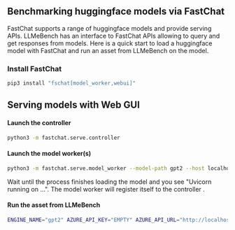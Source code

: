 ## Benchmarking huggingface models via FastChat 

FastChat supports a range of huggingface models and provide serving APIs. LLMeBench has an interface to FastChat APIs allowing to query and get responses from models.
Here is a quick start to load a huggingface model with FastChat and run an asset from LLMeBench on the model. 
### Install FastChat

```bash
pip3 install "fschat[model_worker,webui]"
```

## Serving models with Web GUI

#### Launch the controller
```bash
python3 -m fastchat.serve.controller
```

#### Launch the model worker(s)
```bash
python3 -m fastchat.serve.model_worker --model-path gpt2 --host localhost --port 5004
```
Wait until the process finishes loading the model and you see "Uvicorn running on ...". The model worker will register itself to the controller .


#### Run the asset from LLMeBench

``` bash
ENGINE_NAME="gpt2" AZURE_API_KEY="EMPTY" AZURE_API_URL="http://localhost:5004/v1" python3 -m llmebench --filter "AraBench_Ara2Eng_FastChat_ZeroShot*" --ignore_cache assets/benchmark_v1/ results/
```
